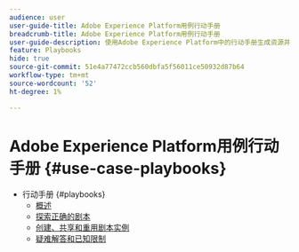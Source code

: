 ```yaml
---
audience: user
user-guide-title: Adobe Experience Platform用例行动手册
breadcrumb-title: Adobe Experience Platform用例行动手册
user-guide-description: 使用Adobe Experience Platform中的行动手册生成资源并开始使用各种营销用例。
feature: Playbooks
hide: true
source-git-commit: 51e4a77472ccb560dbfa5f56011ce50932d87b64
workflow-type: tm+mt
source-wordcount: '52'
ht-degree: 1%

---
```



# Adobe Experience Platform用例行动手册 {#use-case-playbooks}

* 行动手册 {#playbooks}
   * [概述](/help/use-case-playbooks/playbooks/overview.md)
   * [探索正确的剧本](/help/use-case-playbooks/playbooks/discover.md)
   * [创建、共享和重用剧本实例](/help/use-case-playbooks/playbooks/create-share-reuse.md)
   * [疑难解答和已知限制](/help/use-case-playbooks/playbooks/troubleshooting.md)